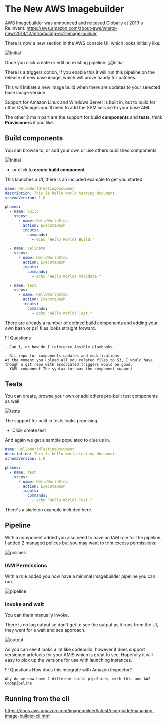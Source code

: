 # The New AWS Imagebuilder

AWS Imagebuilder was announced and released Globally at 2019's Re:invent.
<https://aws.amazon.com/about-aws/whats-new/2019/12/introducing-ec2-image-builder>

There is now a new section in the AWS console UI, which looks initially like:

![Initial](media/imagebuilder/front.PNG)

Once you click create or edit an existing pipeline:
![Initial](media/imagebuilder/setting1.PNG)

There is a triggers option, if you enable this it will run this pipeline on the release of new base image, which will prove handy for patches.

This will Initiate a new image build when there are updates to your selected base image version.

Support for Amazon Linux and WIndows Server is built in, but to build for other OS/images you'll need to add the SSM service to your base AMI.

The other 2 main part are the support for build **components** and **tests**, think **Provisioners** if you like.

## Build components

You can browse to, or add your own or use others published components

![Initial](media/imagebuilder/buildcomponents.PNG)

- or click to **create build component**

This launches a UI, there is an included example to get you started:

```YAML
name: HelloWorldTestingDocument
description: This is hello world testing document.
schemaVersion: 1.0

phases:
  - name: build
    steps:
      - name: HelloWorldStep
        action: ExecuteBash
        inputs:
          commands:
            - echo "Hello World! Build."

  - name: validate
    steps:
      - name: HelloWorldStep
        action: ExecuteBash
        inputs:
          commands:
            - echo "Hello World! Validate."

  - name: test
    steps:
      - name: HelloWorldStep
        action: ExecuteBash
        inputs:
          commands:
            - echo "Hello World! Test."
```

There are already a number of defined build components and adding your own bash or ps1 files looks straight forward.

!!! Questions

    - Can I, or how do I reference Ansible playbooks.

    - Git repo for components updates and modifications
    At the moment you upload all you related files to S3, I would have though a git repo with associated triggers would be good.
    - YAML component The syntax for was the component support

## Tests

You can create, browse your own or add others pre-built test components as well

![tests](media/imagebuilder/tests.PNG)

The support for built in tests looks promising.

- Click create test

And again we get a sample populated to clue us in.

```YAML
name: HelloWorldTestingDocument
description: This is hello world testing document.
schemaVersion: 1.0

phases:
  - name: test
    steps:
      - name: HelloWorldStep
        action: ExecuteBash
        inputs:
          commands:
            - echo "Hello World! Test."

```

There's a skeleton example included here.

## Pipeline

With a component added you also need to have an IAM role for the pipeline, I added 2 managed polices but you may want to trim excess permissions:

![policies](media/imagebuilder/policies.PNG)

### IAM Permissions

With a role added you now have a minimal imagebuilder pipeline you can run.

![pipeline](media/imagebuilder/imagepipeline.PNG)

### Invoke and wait

You can them manually invoke.

There is no log output so don't get to see the output as it runs from the UI, they went for a wait and see approach.

![output](media/imagebuilder/pipeout.PNG)

As you can see it looks a lot like codebuild, however it does support versioned artefacts for your AMIS which is great to see.
Hopefully it will easy to pick up the versions for use with launching instances.

!!! Questions
How does this integrate with Amazon Inspector?

    Why do we now have 2 different build pipelines, with this and AWS Codepipeline.

## Running from the cli

<https://docs.aws.amazon.com/imagebuilder/latest/userguide/managing-image-builder-cli.html>
